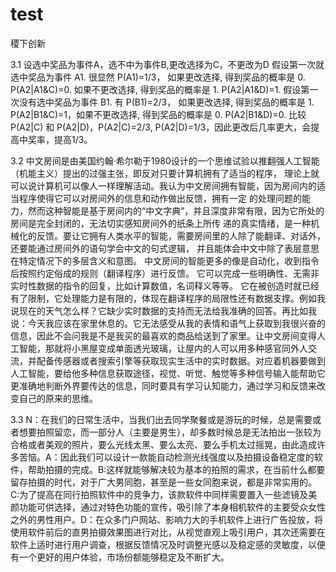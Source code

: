 # test
稷下创新

3.1 设选中奖品为事件A，选不中为事件B,更改选择为C，不更改为D 假设第一次就选中奖品为事件 A1. 很显然 P(A1)=1/3， 如果更改选择, 得到奖品的概率是 0. P(A2|A1&C)=0. 如果不更改选择, 得到奖品的概率是 1. P(A2|A1&D)=1. 假设第一次没有选中奖品为事件 B1. 有 P(B1)=2/3， 如果更改选择, 得到奖品的概率是 1. P(A2|B1&C)=1，如果不更改选择, 得到奖品的概率是 0. P(A2|B1&D)=0. 比较 P(A2|C) 和 P(A2|D)，P(A2|C)=2/3, P(A2|D)=1/3，因此更改后几率更大，会提高中奖率，提高1/3。

3.2 中文房间是由美国约翰·希尔勒于1980设计的一个思维试验以推翻强人工智能（机能主义）提出的过强主张，即反对只要计算机拥有了适当的程序， 理论上就可以说计算机可以像人一样理解活动。我认为中文房间拥有智能，因为房间内的适当程序使得它可以对房间外的信息和动作做出反馈，拥有一定 的处理问题的能力，然而这种智能是基于房间内的“中文字典”，并且深度非常有限，因为它所处的房间是完全封闭的，无法切实感知房间外的纸条上所传 递的真实情绪，是一种机械化的反馈。要让它拥有人类水平的智能，需要房间里的人除了能翻译、对话外，还要能通过房间外的语句学会中文的句式逻辑， 并且能体会中文中除了表层意思在特定情况下的多层含义和意图。 中文房间的智能更多的像是自动化，收到指令后按照约定俗成的规则（翻译程序）进行反馈。 它可以完成一些明确性、无需非实时性数据的指令的回复，比如计算数值，名词释义等等。 它在被创造时就已经有了限制，它处理能力是有限的，体现在翻译程序的局限性还有数据支撑。例如我说现在的天气怎么样？它缺少实时数据的支持而无法给我准确的回答。再比如我说：今天我应该在家里休息的。它无法感受从我的表情和语气上获取到我很兴奋的信息，因此不会问我是不是我买的最喜欢的商品给送到了家里。让中文房间变得人工智能，那就将小黑屋变成单面透光玻璃，让屋内的人可以用多种感官同外人交流，并配备传感器或者搜索引擎等获取现实生活中的实时数据。对应着机器要做到人工智能，要给他多种信息获取途径，视觉、听觉、触觉等多种信号输入能帮助它更准确地判断外界要传达的信息，同时要具有学习认知能力，通过学习和反馈来改变自己的原来的思维。

3.3 N：在我们的日常生活中，当我们出去同学聚餐或是游玩的时候，总是需要或者想要拍照留恋，而一部分人（主要是男生），却多数时候总是无法拍出一张较为合格或者美观的照片，要么光线太黑、要么太亮、要么手机太过摇晃，由此造成许多苦恼。A：因此我们可以设计一款能自动检测光线强度以及拍摄设备稳定度的软件，帮助拍摄的完成。B:这样就能够解决较为基本的拍照的需求，在当前什么都要留存拍摄的时代，对于广大男同胞，甚至是一些女同胞来说，都是非常实用的。C:为了提高在同行拍照软件中的竞争力，该款软件中同样需要置入一些滤镜及美颜功能可供选择，通过对特色功能的宣传，吸引除了本身相机软件的主要受众女性之外的男性用户。D：在众多门户网站、影响力大的手机软件上进行广告投放，将使用软件前后的直男拍摄效果图进行对比，从视觉直观上吸引用户，其次还需要在软件上适时进行用户调查，根据反馈情况及时调整光感以及稳定感的灵敏度，以便有一个更好的用户体验，市场份额能够稳定及不断扩大。
